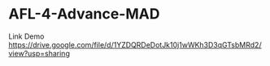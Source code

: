# AFL-4-Advance-MAD
Link Demo
https://drive.google.com/file/d/1YZDQRDeDotJk10j1wWKh3D3qGTsbMRd2/view?usp=sharing
